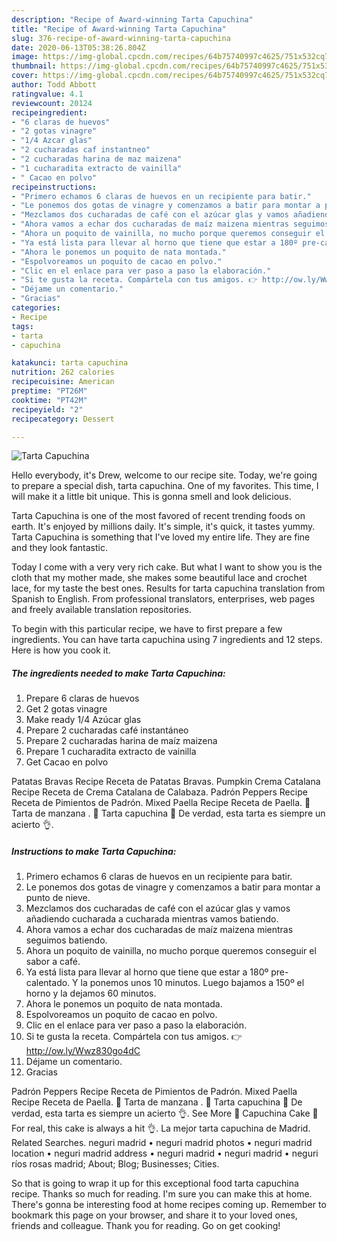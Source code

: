 ```yaml
---
description: "Recipe of Award-winning Tarta Capuchina"
title: "Recipe of Award-winning Tarta Capuchina"
slug: 376-recipe-of-award-winning-tarta-capuchina
date: 2020-06-13T05:38:26.804Z
image: https://img-global.cpcdn.com/recipes/64b75740997c4625/751x532cq70/tarta-capuchina-foto-principal.jpg
thumbnail: https://img-global.cpcdn.com/recipes/64b75740997c4625/751x532cq70/tarta-capuchina-foto-principal.jpg
cover: https://img-global.cpcdn.com/recipes/64b75740997c4625/751x532cq70/tarta-capuchina-foto-principal.jpg
author: Todd Abbott
ratingvalue: 4.1
reviewcount: 20124
recipeingredient:
- "6 claras de huevos"
- "2 gotas vinagre"
- "1/4 Azcar glas"
- "2 cucharadas caf instantneo"
- "2 cucharadas harina de maz maizena"
- "1 cucharadita extracto de vainilla"
- " Cacao en polvo"
recipeinstructions:
- "Primero echamos 6 claras de huevos en un recipiente para batir."
- "Le ponemos dos gotas de vinagre y comenzamos a batir para montar a punto de nieve."
- "Mezclamos dos cucharadas de café con el azúcar glas y vamos añadiendo cucharada a cucharada mientras vamos batiendo."
- "Ahora vamos a echar dos cucharadas de maíz maizena mientras seguimos batiendo."
- "Ahora un poquito de vainilla, no mucho porque queremos conseguir el sabor a café."
- "Ya está lista para llevar al horno que tiene que estar a 180º pre-calentado. Y la ponemos unos 10 minutos. Luego bajamos a 150º el horno y la dejamos 60 minutos."
- "Ahora le ponemos un poquito de nata montada."
- "Espolvoreamos un poquito de cacao en polvo."
- "Clic en el enlace para ver paso a paso la elaboración."
- "Si te gusta la receta. Compártela con tus amigos. 👉 http://ow.ly/Wwz830go4dC"
- "Déjame un comentario."
- "Gracias"
categories:
- Recipe
tags:
- tarta
- capuchina

katakunci: tarta capuchina 
nutrition: 262 calories
recipecuisine: American
preptime: "PT26M"
cooktime: "PT42M"
recipeyield: "2"
recipecategory: Dessert

---
```



![Tarta Capuchina](https://img-global.cpcdn.com/recipes/64b75740997c4625/751x532cq70/tarta-capuchina-foto-principal.jpg)

Hello everybody, it's Drew, welcome to our recipe site. Today, we're going to prepare a special dish, tarta capuchina. One of my favorites. This time, I will make it a little bit unique. This is gonna smell and look delicious.

Tarta Capuchina is one of the most favored of recent trending foods on earth. It's enjoyed by millions daily. It's simple, it's quick, it tastes yummy. Tarta Capuchina is something that I've loved my entire life. They are fine and they look fantastic.

Today I come with a very very rich cake. But what I want to show you is the cloth that my mother made, she makes some beautiful lace and crochet lace, for my taste the best ones. Results for tarta capuchina translation from Spanish to English. From professional translators, enterprises, web pages and freely available translation repositories.


To begin with this particular recipe, we have to first prepare a few ingredients. You can have tarta capuchina using 7 ingredients and 12 steps. Here is how you cook it.

<!--inarticleads1-->

##### The ingredients needed to make Tarta Capuchina:

1. Prepare 6 claras de huevos
1. Get 2 gotas vinagre
1. Make ready 1/4 Azúcar glas
1. Prepare 2 cucharadas café instantáneo
1. Prepare 2 cucharadas harina de maíz maizena
1. Prepare 1 cucharadita extracto de vainilla
1. Get  Cacao en polvo


Patatas Bravas Recipe Receta de Patatas Bravas. Pumpkin Crema Catalana Recipe Receta de Crema Catalana de Calabaza. Padrón Peppers Recipe Receta de Pimientos de Padrón. Mixed Paella Recipe Receta de Paella. 💛 Tarta de manzana . 🧡 Tarta capuchina 💛 De verdad, esta tarta es siempre un acierto 👌. 

<!--inarticleads2-->

##### Instructions to make Tarta Capuchina:

1. Primero echamos 6 claras de huevos en un recipiente para batir.
1. Le ponemos dos gotas de vinagre y comenzamos a batir para montar a punto de nieve.
1. Mezclamos dos cucharadas de café con el azúcar glas y vamos añadiendo cucharada a cucharada mientras vamos batiendo.
1. Ahora vamos a echar dos cucharadas de maíz maizena mientras seguimos batiendo.
1. Ahora un poquito de vainilla, no mucho porque queremos conseguir el sabor a café.
1. Ya está lista para llevar al horno que tiene que estar a 180º pre-calentado. Y la ponemos unos 10 minutos. Luego bajamos a 150º el horno y la dejamos 60 minutos.
1. Ahora le ponemos un poquito de nata montada.
1. Espolvoreamos un poquito de cacao en polvo.
1. Clic en el enlace para ver paso a paso la elaboración.
1. Si te gusta la receta. Compártela con tus amigos. 👉 http://ow.ly/Wwz830go4dC
1. Déjame un comentario.
1. Gracias


Padrón Peppers Recipe Receta de Pimientos de Padrón. Mixed Paella Recipe Receta de Paella. 💛 Tarta de manzana . 🧡 Tarta capuchina 💛 De verdad, esta tarta es siempre un acierto 👌. See More 🧡 Capuchina Cake 💛 For real, this cake is always a hit 👌. La mejor tarta capuchina de Madrid. Related Searches. neguri madrid • neguri madrid photos • neguri madrid location • neguri madrid address • neguri madrid • neguri madrid • neguri ríos rosas madrid; About; Blog; Businesses; Cities. 

So that is going to wrap it up for this exceptional food tarta capuchina recipe. Thanks so much for reading. I'm sure you can make this at home. There's gonna be interesting food at home recipes coming up. Remember to bookmark this page on your browser, and share it to your loved ones, friends and colleague. Thank you for reading. Go on get cooking!
